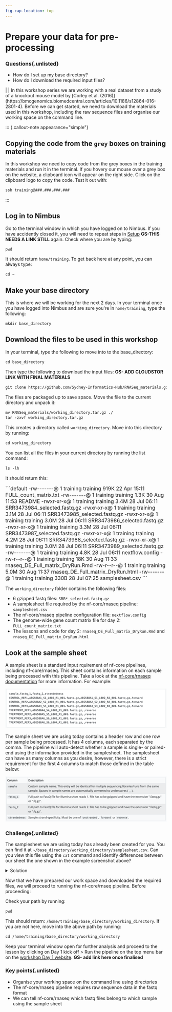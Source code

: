 ```yaml
---
fig-cap-location: top
---
```


# **Prepare your data for pre-processing**

<div class="questions">

### **Questions**{.unlisted}
- How do I set up my base directory?
- How do I download the required input files?
</div>  
|
|
In this workshop series we are working with a real dataset from a study of a knockout mouse model by [Corley et al. (2016)](https://bmcgenomics.biomedcentral.com/articles/10.1186/s12864-016-2801-4). Before we can get started, we need to download the materials used in this workshop, including the raw sequence files and organise our working space on the command line.  

::: {.callout-note appearance="simple"}
## Copying the code from the `grey` boxes on training materials
In this workshop we need to copy code from the grey boxes in the training materials and run it in the terminal. If you hovery our mouse over a grey box on the website, a clipboard icon will appear on the right side. Click on the clipboard logo to copy the code. Test it out with: 
```default
ssh training@###.###.###.###
```
:::

## **Log in to Nimbus**
Go to the terminal window in which you have logged on to Nimbus. If you have accidently closed it, you will need to repeat steps in [Setup]() **GS-THIS NEEDS A LINK STILL** again. Check where you are by typing:
```default
pwd
```
It should return `home/training`. To get back here at any point, you can always type:
```default
cd ~
```

## **Make your base directory**
This is where we will be working for the next 2 days. In your terminal once you have logged into Nimbus and are sure you're in `home/training`, type the following: 
```default
mkdir base_directory
```

## **Download the files to be used in this workshop**
In your terminal, type the following to move into to the base_directory:
```default
cd base_directory
```
Then type the following to download the input files: **GS- ADD CLOUDSTOR LINK WITH FINAL MATERIALS**
```default
git clone https://github.com/Sydney-Informatics-Hub/RNASeq_materials.git
```

The files are packaged up to save space. Move the file to the current directory and unpack it:
```default
mv RNASeq_materials/working_directory.tar.gz ./
tar -zxvf working_directory.tar.gz
```

This creates a directory called `working_directory`. Move into this directory by running:
```default
cd working_directory
```

You can list all the files in your current directory by running the list command: 
```default
ls -lh
```

It should return this: 

<font size="3">
```default
-rw-------@ 1 training  training   919K 22 Apr 15:11 FULL_count_matrix.txt
-rw-------@ 1 training  training   1.3K 30 Aug 11:53 README
-rwxr-xr-x@ 1 training  training   3.4M 28 Jul 06:11 SRR3473984_selected.fastq.gz
-rwxr-xr-x@ 1 training  training   3.1M 28 Jul 06:11 SRR3473985_selected.fastq.gz
-rwxr-xr-x@ 1 training  training   3.0M 28 Jul 06:11 SRR3473986_selected.fastq.gz
-rwxr-xr-x@ 1 training  training   3.3M 28 Jul 06:11 SRR3473987_selected.fastq.gz
-rwxr-xr-x@ 1 training  training   4.2M 28 Jul 06:11 SRR3473988_selected.fastq.gz
-rwxr-xr-x@ 1 training  training   3.0M 28 Jul 06:11 SRR3473989_selected.fastq.gz
-rw-------@ 1 training  training   4.8K 28 Jul 06:11 nextflow.config
-rw-r--r--@ 1 training  training    18K 30 Aug 11:33 rnaseq_DE_Full_matrix_DryRun.Rmd
-rw-r--r--@ 1 training  training   5.0M 30 Aug 11:37 rnaseq_DE_Full_matrix_DryRun.html
-rw-------@ 1 training  training   330B 28 Jul 07:25 samplesheet.csv
```
</font>

The `working_directory` folder contains the following files:  

* 6 gzipped fastq files: `SRR*_selected.fastq.gz`
* A samplesheet file required by the nf-core/rnaseq pipeline: `samplesheet.csv`
* The nf-core/rnaseq pipeline configuration file: `nextflow.config`  
* The genome-wide gene count matrix file for day 2: `FULL_count_matrix.txt`  
* The lessons and code for day 2: `rnaseq_DE_Full_matrix_DryRun.Rmd` and `rnaseq_DE_Full_matrix_DryRun.html` 

## **Look at the sample sheet**

A sample sheet is a standard input rquirement of nf-core pipelines, including nf-core/rnaseq. This sheet contains information on each sample being processed with this pipeline. Take a look at the [nf-core/rnaseq documentation](https://nf-co.re/rnaseq/3.7/usage#samplesheet-input) for more information. For example:

![](/fig/elaborate_samplesheet.png)

The sample sheet we are using today contains a header row and one row per sample being processed. It has 4 columns, each separated by the comma. The pipeline will auto-detect whether a sample is single- or paired-end using the information provided in the samplesheet. The samplesheet can have as many columns as you desire, however, there is a strict requirement for the first 4 columns to match those defined in the table below: 

![Samplesheet columns](/fig/samplesheet_description.png)

<div class="challenge">

### Challenge{.unlisted}
The samplesheet we are using today has already been created for you. You can find it at `~/base_directory/working_directory/samplesheet.csv`. Can you view this file using the `cat` command and identify differences between our sheet the one shown in the example screenshot above?

<details>
<summary>Solution</summary>
View samplesheet.csv by running: 
```default
cat ~/base_directory/working_directory/samplesheet.csv 
```

Our sample sheet looks like this:
![Today's samplesheet](/fig/our_samplesheet_final.png){width=70%}

Both sample sheets contain 6 samples. However, the example samplesheet consists of both single- and paired-end data for the control samples and TREATMENT_REP3 has been sequenced twice. Our sample sheet is a lot simpler, with only single-end reads. Note that the column for the reverse-reads is empty in our sample sheet.  

</details>
</div>  

Now that we have prepared our work space and downloaded the required files, we will proceed to running the nf-core/rnseq pipeline. Before proceeding: 

Check your path by running:
```default
pwd
```
This should return: `/home/training/base_directory/working_directory`. If you are not here, move into the above path by running:
```default
cd /home/training/base_directory/working_directory
```
Keep your terminal window open for further analysis and proceed to the lesson by clicking on Day 1 kick off > Run the pipeline on the top menu bar on the [workshop Day 1 website](). **GS- add link here once finalised** 

<div class="keypoints">

### **Key points**{.unlisted}

* Organise your working space on the command line using directories 
* The nf-core/rnaseq pipeline requires raw sequence data in the fastq format 
* We can tell nf-core/rnaseq which fastq files belong to which sample using the sample sheet 

</div>  

